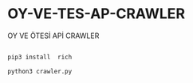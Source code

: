 # OY-VE-TES-AP-CRAWLER
OY VE ÖTESİ APİ CRAWLER


```python

pip3 install  rich

python3 crawler.py

```
